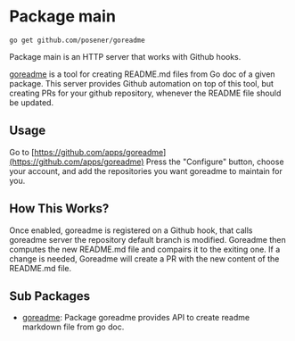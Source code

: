 
# Package main

	go get github.com/posener/goreadme

Package main is an HTTP server that works with Github hooks.

[goreadme](./goreadme) is a tool for creating README.md files from Go doc
of a given package.
This server provides Github automation on top of this tool, but creating
PRs for your github repository, whenever the README file should be updated.

## Usage

Go to [https://github.com/apps/goreadme](https://github.com/apps/goreadme)
Press the "Configure" button, choose your account, and add the repositories
you want goreadme to maintain for you.

## How This Works?

Once enabled, goreadme is registered on a Github hook, that calls goreadme
server the repository default branch is modified.
Goreadme then computes the new README.md file and compairs it to the exiting
one. If a change is needed, Goreadme will create a PR with the new content
of the README.md file.


## Sub Packages

* [goreadme](./goreadme): Package goreadme provides API to create readme markdown file from go doc.




